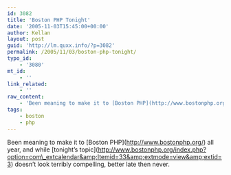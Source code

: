 ```yaml
---
id: 3082
title: 'Boston PHP Tonight'
date: '2005-11-03T15:45:00+00:00'
author: Kellan
layout: post
guid: 'http://lm.quxx.info/?p=3082'
permalink: /2005/11/03/boston-php-tonight/
typo_id:
    - '3080'
mt_id:
    - ''
link_related:
    - ''
raw_content:
    - 'Been meaning to make it to [Boston PHP](http://www.bostonphp.org/) all year, and while [tonight\''s topic](http://www.bostonphp.org/index.php?option=com_extcalendar&Itemid=33&extmode=view&extid=3) doesn\''t look terribly compelling, better late then never.'
tags:
    - boston
    - php
---
```


Been meaning to make it to \[Boston PHP\](http://www.bostonphp.org/) all year, and while \[tonight’s topic\](http://www.bostonphp.org/index.php?option=com\_extcalendar&amp;Itemid=33&amp;extmode=view&amp;extid=3) doesn’t look terribly compelling, better late then never.